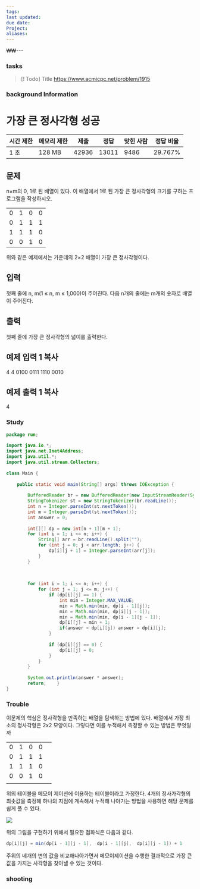 ```yaml
---
tags: 
last updated: 
due date: 
Project: 
aliases:
---
```

₩₩--- 
### tasks

> [! Todo] Title
> https://www.acmicpc.net/problem/1915

### background Information

# 가장 큰 정사각형 성공

|시간 제한|메모리 제한|제출|정답|맞힌 사람|정답 비율|
|---|---|---|---|---|---|
|1 초|128 MB|42936|13011|9486|29.767%|

## 문제

n×m의 0, 1로 된 배열이 있다. 이 배열에서 1로 된 가장 큰 정사각형의 크기를 구하는 프로그램을 작성하시오.

|     |     |     |     |
| --- | --- | --- | --- |
| 0   | 1   | 0   | 0   |
| 0   | 1   | 1   | 1   |
| 1   | 1   | 1   | 0   |
| 0   | 0   | 1   | 0   |

위와 같은 예제에서는 가운데의 2×2 배열이 가장 큰 정사각형이다.

## 입력

첫째 줄에 n, m(1 ≤ n, m ≤ 1,000)이 주어진다. 다음 n개의 줄에는 m개의 숫자로 배열이 주어진다.

## 출력

첫째 줄에 가장 큰 정사각형의 넓이를 출력한다.

## 예제 입력 1 복사

4 4
0100
0111
1110
0010

## 예제 출력 1 복사

4

### Study

```java
package run;  
  
import java.io.*;  
import java.net.Inet4Address;  
import java.util.*;  
import java.util.stream.Collectors;  
  
class Main {  
  
    public static void main(String[] args) throws IOException {  
  
        BufferedReader br = new BufferedReader(new InputStreamReader(System.in));  
        StringTokenizer st = new StringTokenizer(br.readLine());  
        int n = Integer.parseInt(st.nextToken());  
        int m = Integer.parseInt(st.nextToken());  
        int answer = 0;  
  
        int[][] dp = new int[n + 1][m + 1];  
        for (int i = 1; i <= n; i++) {  
            String[] arr = br.readLine().split("");  
            for (int j = 0; j < arr.length; j++) {  
                dp[i][j + 1] = Integer.parseInt(arr[j]);  
            }  
        }  
  
  
  
        for (int i = 1; i <= n; i++) {  
            for (int j = 1; j <= m; j++) {  
                if (dp[i][j] == 1) {  
                    int min = Integer.MAX_VALUE;  
                    min = Math.min(min, dp[i - 1][j]);  
                    min = Math.min(min, dp[i][j - 1]);  
                    min = Math.min(min, dp[i - 1][j - 1]);  
                    dp[i][j] = min + 1;  
                    if(answer < dp[i][j]) answer = dp[i][j];  
                }  
  
                if (dp[i][j] == 0) {  
                    dp[i][j] = 0;  
                }  
            }  
        }  
  
        System.out.println(answer * answer);  
        return;    }  
}
```

### Trouble
이문제의 핵심은 정사각형을 만족하는 배열을 탐색하는 방법에 있다.
배열에서 가장 최소의 정사각형은 2x2 모양이다. 그렇다면 이를 누적해서 측정할 수 있는 방법은 무엇일까



|     |     |     |     |     |
| --- | --- | --- | --- | --- |
| 0   | 1   | 0   | 0   |     |
| 0   | 1   | 1   | 1   |     |
| 1   | 1   | 1   | 0   |     |
| 0   | 0   | 1   | 0   |     |
|     |     |     |     |     |
위의 테이블을 메모이 제이션에 이용하는 테이블이라고 가정한다. 4개의 정사가각형의 최솟값을 측정헤 하나의 지점에 계속해서 누적해 나아가는 방법을 사용하면 해당 문제를 쉽게 풀 수 있다.

![](https://blog.kakaocdn.net/dn/o3g98/btqTF4bXy2o/yT2cIzsyXz7s9pxPw44O3k/img.png)

위의 그림을 구현하기 위해서 필요한 점화식은 다음과 같다.

```java
dp[i][j] = min(dp[i - 1][j - 1],  dp[i - 1][j],  dp[i][j - 1]) + 1
```

주위의 네개의 변의 값을 비교해나아가면서 메모이제이션을 수행한 결과적으로 가장 큰 값을 가지는 사각형을 찾아낼 수 있는 것이다.


### shooting
